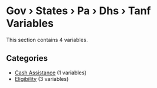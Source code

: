 # Gov › States › Pa › Dhs › Tanf Variables

This section contains 4 variables.

## Categories

- [Cash Assistance](cash_assistance/index.md) (1 variables)
- [Eligibility](eligibility/index.md) (3 variables)
